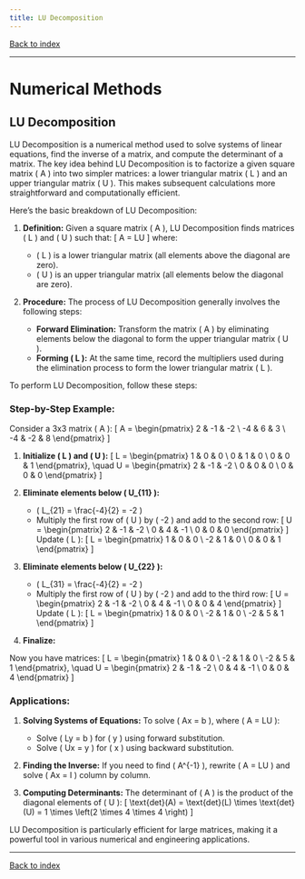 ```yaml
---
title: LU Decomposition
---
```


[Back to index](index.html)

---
# Numerical Methods
## LU Decomposition

LU Decomposition is a numerical method used to solve systems of linear equations, find the inverse of a matrix, and compute the determinant of a matrix. The key idea behind LU Decomposition is to factorize a given square matrix \( A \) into two simpler matrices: a lower triangular matrix \( L \) and an upper triangular matrix \( U \). This makes subsequent calculations more straightforward and computationally efficient.

Here’s the basic breakdown of LU Decomposition:

1. **Definition:**
   Given a square matrix \( A \), LU Decomposition finds matrices \( L \) and \( U \) such that:
   \[
   A = LU
   \]
   where:
   - \( L \) is a lower triangular matrix (all elements above the diagonal are zero).
   - \( U \) is an upper triangular matrix (all elements below the diagonal are zero).

2. **Procedure:**
   The process of LU Decomposition generally involves the following steps:
   - **Forward Elimination:** Transform the matrix \( A \) by eliminating elements below the diagonal to form the upper triangular matrix \( U \).
   - **Forming \( L \):** At the same time, record the multipliers used during the elimination process to form the lower triangular matrix \( L \).

To perform LU Decomposition, follow these steps:

### Step-by-Step Example:

Consider a 3x3 matrix \( A \):
\[
A = \begin{pmatrix}
2 & -1 & -2 \\
-4 & 6 & 3 \\
-4 & -2 & 8
\end{pmatrix}
\]

1. **Initialize \( L \) and \( U \):**
   \[
   L = \begin{pmatrix}
   1 & 0 & 0 \\
   0 & 1 & 0 \\
   0 & 0 & 1 
   \end{pmatrix},
   \quad
   U = \begin{pmatrix}
   2 & -1 & -2 \\
   0 & 0 & 0 \\
   0 & 0 & 0
   \end{pmatrix}
   \]

2. **Eliminate elements below \( U_{11} \):**
   - \( L_{21} = \frac{-4}{2} = -2 \)
   - Multiply the first row of \( U \) by \( -2 \) and add to the second row:
   \[
   U = \begin{pmatrix}
   2 & -1 & -2 \\
   0 & 4 & -1 \\
   0 & 0 & 0 
   \end{pmatrix}
   \]
   Update \( L \):
   \[
   L = \begin{pmatrix}
   1 & 0 & 0 \\
   -2 & 1 & 0 \\
   0 & 0 & 1 
   \end{pmatrix}
   \]

3. **Eliminate elements below \( U_{22} \):**
   - \( L_{31} = \frac{-4}{2} = -2 \)
   - Multiply the first row of \( U \) by \( -2 \) and add to the third row:
   \[
   U = \begin{pmatrix}
   2 & -1 & -2 \\
   0 & 4 & -1 \\
   0 & 0 & 4
   \end{pmatrix}
   \]
   Update \( L \):
   \[
   L = \begin{pmatrix}
   1 & 0 & 0 \\
   -2 & 1 & 0 \\
   -2 & 5 & 1
   \end{pmatrix}
   \]

4. **Finalize:**

Now you have matrices:
\[
L = \begin{pmatrix}
1 & 0 & 0 \\
-2 & 1 & 0 \\
-2 & 5 & 1
\end{pmatrix},
\quad
U = \begin{pmatrix}
2 & -1 & -2 \\
0 & 4 & -1 \\
0 & 0 & 4
\end{pmatrix}
\]

### Applications:
1. **Solving Systems of Equations:**
   To solve \( Ax = b \), where \( A = LU \):
   - Solve \( Ly = b \) for \( y \) using forward substitution.
   - Solve \( Ux = y \) for \( x \) using backward substitution.

2. **Finding the Inverse:**
   If you need to find \( A^{-1} \), rewrite \( A = LU \) and solve \( Ax = I \) column by column.

3. **Computing Determinants:**
   The determinant of \( A \) is the product of the diagonal elements of \( U \):
   \[
   \text{det}(A) = \text{det}(L) \times \text{det}(U) = 1 \times \left(2 \times 4 \times 4 \right)
   \]

LU Decomposition is particularly efficient for large matrices, making it a powerful tool in various numerical and engineering applications.

---
[Back to index](index.html)
